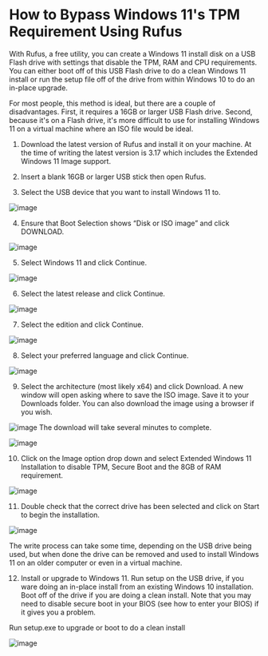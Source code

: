 # How to Bypass Windows 11's TPM Requirement Using Rufus

With Rufus, a free utility, you can create a Windows 11 install disk on a USB Flash drive with settings that disable the TPM, RAM and CPU requirements. You can either boot off of this USB Flash drive to do a clean Windows 11 install or run the setup file off of the drive from within Windows 10 to do an in-place upgrade.

For most people, this method is ideal, but there are a couple of disadvantages. First, it requires a 16GB or larger USB Flash drive. Second, because it's on a Flash drive, it's more difficult to use for installing Windows 11 on a virtual machine where an ISO file would be ideal.

1. Download the latest version of Rufus and install it on your machine. At the time of writing the latest version is 3.17 which includes the Extended Windows 11 Image support.

2. Insert a blank 16GB or larger USB stick then open Rufus.

3. Select the USB device that you want to install Windows 11 to.

![image](https://user-images.githubusercontent.com/24641464/163526423-c646ffd9-38a5-4e54-b70a-db592566aa49.png)

4. Ensure that Boot Selection shows “Disk or ISO image” and click DOWNLOAD.

![image](https://user-images.githubusercontent.com/24641464/163526472-5274a68e-3ac2-4830-929e-9043cbe008f7.png)

5. Select Windows 11 and click Continue.

![image](https://user-images.githubusercontent.com/24641464/163526481-2850e37f-f067-4952-baca-5a092cc6ceab.png)

6. Select the latest release and click Continue.

![image](https://user-images.githubusercontent.com/24641464/163526491-9e053ff6-2a8b-4fa6-a911-f5bc86e625a6.png)

7. Select the edition and click Continue.

![image](https://user-images.githubusercontent.com/24641464/163526515-669aea28-d23f-46d2-bef9-e28ecc1d39be.png)

8. Select your preferred language and click Continue.

![image](https://user-images.githubusercontent.com/24641464/163526524-ecf2a03b-3d61-4fb9-95b9-fbbd26bcc210.png)

9. Select the architecture (most likely x64) and click Download. A new window will open asking where to save the ISO image. Save it to your Downloads folder. You can also download the image using a browser if you wish.

![image](https://user-images.githubusercontent.com/24641464/163526549-ce9a3a65-e4a5-4bbf-b3d0-6bcc0858e066.png)
The download will take several minutes to complete.

![image](https://user-images.githubusercontent.com/24641464/163526565-12d28686-9a77-4e50-a2eb-5504aa3f7a21.png)

10. Click on the Image option drop down and select Extended Windows 11 Installation to disable TPM, Secure Boot and the 8GB of RAM requirement.

![image](https://user-images.githubusercontent.com/24641464/163526579-df8f7dcc-e2d6-4efa-a536-715d2ff5f566.png)

11. Double check that the correct drive has been selected and click on Start to begin the installation.

![image](https://user-images.githubusercontent.com/24641464/163526594-23b2faa1-6d8a-4867-9a50-8d8a3d12bb4c.png)



The write process can take some time, depending on the USB drive being used, but when done the drive can be removed and used to install Windows 11 on an older computer or even in a virtual machine. 

12. Install or upgrade to Windows 11. Run setup on the USB drive, if you ware doing an in-place install from an existing Windows 10 installation.  Boot off of the drive if you are doing a clean install. Note that you may need to disable secure boot in your BIOS (see how to enter your BIOS) if it gives you a problem.

Run setup.exe to upgrade or boot to do a clean install

![image](https://user-images.githubusercontent.com/24641464/163526617-950d4eb0-cc64-4b61-bc29-a7d84d9d36c8.png)
